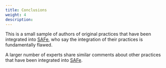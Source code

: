 ```yaml
---
title: Conclusions
weight: 4
description:
---
```


This is a small sample of authors of original practices that have been integrated into [SAFe](https://www.scaledagileframework.com/), who say the integration of their practices is fundamentally flawed.

A larger number of experts share similar comments about other practices that have been integrated into [SAFe](https://www.scaledagileframework.com/).
